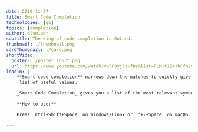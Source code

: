```yaml
---
date: 2019-11-27
title: Smart Code Completion
technologies: [go]
topics: [completion]
author: dlsniper
subtitle: The king of code completion in GoLand.
thumbnail: ./thumbnail.png
cardThumbnail: ./card.png
shortVideo:
  poster: ./poster_short.png
  url: https://www.youtube.com/watch?v=5P9yj5s-f8s&list=PLM-t1Z4tbFfn291KlSOQE_ulCAyzXO3uA
leadin: |
    **Smart code completion** narrows down the matches to quickly give you a
     list of useful values.

    _Smart Code Completion_ gives you a list of the most relevant symbols that are applicable in the current context.
    
    **How to use:**

    Press _Ctrl+Shift+Space_ on Windows/Linux or _⌃+⇧+Space_ on macOS.

---
```

